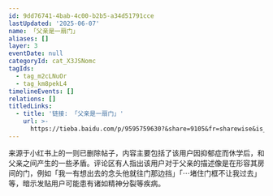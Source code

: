 ```yaml
---
id: 9dd76741-4bab-4c00-b2b5-a34d51791cce
lastUpdated: '2025-06-07'
name: 「父亲是一扇门」
aliases: []
layer: 3
eventDate: null
categoryId: cat_X3JSNomc
tagIds:
  - tag_m2cLNuOr
  - tag_km8pekL4
timelineEvents: []
relations: []
titledLinks:
  - title: '链接: 「父亲是一扇门」'
    url: >-
      https://tieba.baidu.com/p/9595759630?&share=9105&fr=sharewise&is_video=false&unique=C316F541D188B1072A9F4E174BD91287&st=1744393249&client_type=1&client_version=12.81.1.0&sfc=copy&share_from=post
---
```

来源于小红书上的一则已删除帖子，内容主要包括了该用户因抑郁症而休学后，和父亲之间产生的一些矛盾。评论区有人指出该用户对于父亲的描述像是在形容其房间的门，例如「我一有想出去的念头他就往门那边挡」「⋯堵住门框不让我过去」等，暗示发贴用户可能患有诸如精神分裂等疾病。
